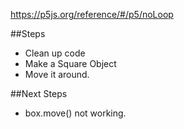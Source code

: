 https://p5js.org/reference/#/p5/noLoop

##Steps
- Clean up code
- Make a Square Object
- Move it around.

##Next Steps
- box.move() not working.